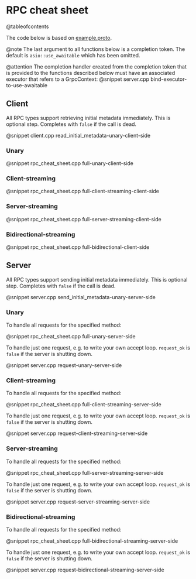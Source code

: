 # RPC cheat sheet

@tableofcontents

The code below is based on [example.proto](https://github.com/Tradias/asio-grpc/blob/d4bdcc0a06389127bb649ae4ea68185b928a5264/example/proto/example/v1/example.proto).

@note The last argument to all functions below is a completion token. The default is `asio::use_awaitable` which has been omitted.

@attention The completion handler created from the completion token that is provided to the functions described below
must have an associated executor that refers to a GrpcContext:
@snippet server.cpp bind-executor-to-use-awaitable

## Client

All RPC types support retrieving initial metadata immediately. This is optional step. Completes with `false` if the call is dead.

@snippet client.cpp read_initial_metadata-unary-client-side

### Unary

@snippet rpc_cheat_sheet.cpp full-unary-client-side

### Client-streaming

@snippet rpc_cheat_sheet.cpp full-client-streaming-client-side

### Server-streaming

@snippet rpc_cheat_sheet.cpp full-server-streaming-client-side

### Bidirectional-streaming

@snippet rpc_cheat_sheet.cpp full-bidirectional-client-side

## Server

All RPC types support sending initial metadata immediately. This is optional step. Completes with `false` if the call is dead.

@snippet server.cpp send_initial_metadata-unary-server-side

### Unary

To handle all requests for the specified method:

@snippet rpc_cheat_sheet.cpp full-unary-server-side

To handle just one request, e.g. to write your own accept loop. `request_ok` is `false` if the server is shutting down.

@snippet server.cpp request-unary-server-side

### Client-streaming

To handle all requests for the specified method:

@snippet rpc_cheat_sheet.cpp full-client-streaming-server-side

To handle just one request, e.g. to write your own accept loop. `request_ok` is `false` if the server is shutting down.

@snippet server.cpp request-client-streaming-server-side

### Server-streaming

To handle all requests for the specified method:

@snippet rpc_cheat_sheet.cpp full-server-streaming-server-side

To handle just one request, e.g. to write your own accept loop. `request_ok` is `false` if the server is shutting down.

@snippet server.cpp request-server-streaming-server-side

### Bidirectional-streaming

To handle all requests for the specified method:

@snippet rpc_cheat_sheet.cpp full-bidirectional-streaming-server-side

To handle just one request, e.g. to write your own accept loop. `request_ok` is `false` if the server is shutting down.

@snippet server.cpp request-bidirectional-streaming-server-side